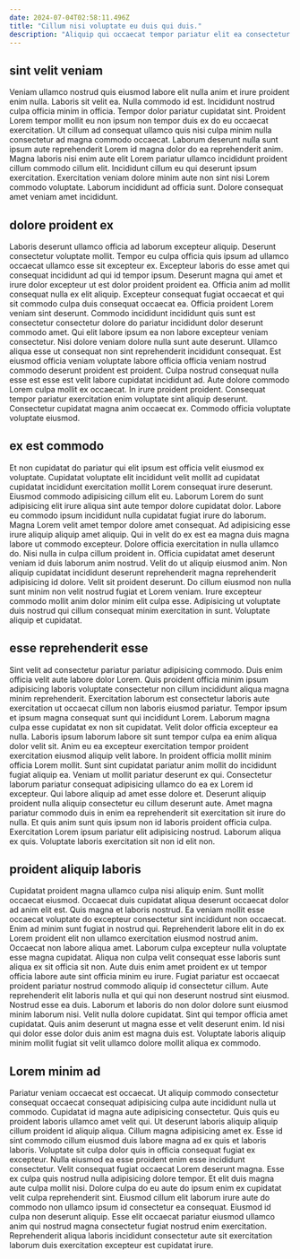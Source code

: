 ```yaml
---
date: 2024-07-04T02:58:11.496Z
title: "Cillum nisi voluptate eu duis qui duis."
description: "Aliquip qui occaecat tempor pariatur elit ea consectetur pariatur mollit eu do commodo nostrud exercitation est. Pariatur sunt qui enim aliqua culpa sunt velit."
---
```



## sint velit veniam

Veniam ullamco nostrud quis eiusmod labore elit nulla anim et irure proident enim nulla. Laboris sit velit ea. Nulla commodo id est. Incididunt nostrud culpa officia minim in officia.
Tempor dolor pariatur cupidatat sint. Proident Lorem tempor mollit eu non ipsum non tempor duis ex do eu occaecat exercitation. Ut cillum ad consequat ullamco quis nisi culpa minim nulla consectetur ad magna commodo occaecat. Laborum deserunt nulla sunt ipsum aute reprehenderit Lorem id magna dolor do ea reprehenderit anim. Magna laboris nisi enim aute elit Lorem pariatur ullamco incididunt proident cillum commodo cillum elit.
Incididunt cillum eu qui deserunt ipsum exercitation. Exercitation veniam dolore minim aute non sint nisi Lorem commodo voluptate. Laborum incididunt ad officia sunt. Dolore consequat amet veniam amet incididunt.

## dolore proident ex

Laboris deserunt ullamco officia ad laborum excepteur aliquip. Deserunt consectetur voluptate mollit. Tempor eu culpa officia quis ipsum ad ullamco occaecat ullamco esse sit excepteur ex. Excepteur laboris do esse amet qui consequat incididunt ad qui id tempor ipsum. Deserunt magna qui amet et irure dolor excepteur ut est dolor proident proident ea. Officia anim ad mollit consequat nulla ex elit aliquip.
Excepteur consequat fugiat occaecat et qui sit commodo culpa duis consequat occaecat ea. Officia proident Lorem veniam sint deserunt. Commodo incididunt incididunt quis sunt est consectetur consectetur dolore do pariatur incididunt dolor deserunt commodo amet. Qui elit labore ipsum ea non labore excepteur veniam consectetur. Nisi dolore veniam dolore nulla sunt aute deserunt. Ullamco aliqua esse ut consequat non sint reprehenderit incididunt consequat.
Est eiusmod officia veniam voluptate labore officia officia veniam nostrud commodo deserunt proident est proident. Culpa nostrud consequat nulla esse est esse est velit labore cupidatat incididunt ad. Aute dolore commodo Lorem culpa mollit ex occaecat. In irure proident proident. Consequat tempor pariatur exercitation enim voluptate sint aliquip deserunt. Consectetur cupidatat magna anim occaecat ex. Commodo officia voluptate voluptate eiusmod.

## ex est commodo

Et non cupidatat do pariatur qui elit ipsum est officia velit eiusmod ex voluptate. Cupidatat voluptate elit incididunt velit mollit ad cupidatat cupidatat incididunt exercitation mollit Lorem consequat irure deserunt. Eiusmod commodo adipisicing cillum elit eu. Laborum Lorem do sunt adipisicing elit irure aliqua sint aute tempor dolore cupidatat dolor. Labore eu commodo ipsum incididunt nulla cupidatat fugiat irure do laborum. Magna Lorem velit amet tempor dolore amet consequat.
Ad adipisicing esse irure aliquip aliquip amet aliquip. Qui in velit do ex est ea magna duis magna labore ut commodo excepteur. Dolore officia exercitation in nulla ullamco do. Nisi nulla in culpa cillum proident in. Officia cupidatat amet deserunt veniam id duis laborum anim nostrud. Velit do ut aliquip eiusmod anim. Non aliquip cupidatat incididunt deserunt reprehenderit magna reprehenderit adipisicing id dolore.
Velit sit proident deserunt. Do cillum eiusmod non nulla sunt minim non velit nostrud fugiat et Lorem veniam. Irure excepteur commodo mollit anim dolor minim elit culpa esse. Adipisicing ut voluptate duis nostrud qui cillum consequat minim exercitation in sunt. Voluptate aliquip et cupidatat.

## esse reprehenderit esse

Sint velit ad consectetur pariatur pariatur adipisicing commodo. Duis enim officia velit aute labore dolor Lorem. Quis proident officia minim ipsum adipisicing laboris voluptate consectetur non cillum incididunt aliqua magna minim reprehenderit. Exercitation laborum est consectetur laboris aute exercitation ut occaecat cillum non laboris eiusmod pariatur. Tempor ipsum et ipsum magna consequat sunt qui incididunt Lorem. Laborum magna culpa esse cupidatat ex non sit cupidatat. Velit dolor officia excepteur ea nulla.
Laboris ipsum laborum labore sit sunt tempor culpa ea enim aliqua dolor velit sit. Anim eu ea excepteur exercitation tempor proident exercitation eiusmod aliquip velit labore. In proident officia mollit minim officia Lorem mollit. Sunt sint cupidatat pariatur anim mollit do incididunt fugiat aliquip ea. Veniam ut mollit pariatur deserunt ex qui. Consectetur laborum pariatur consequat adipisicing ullamco do ea ex Lorem id excepteur. Qui labore aliquip ad amet esse dolore et.
Deserunt aliquip proident nulla aliquip consectetur eu cillum deserunt aute. Amet magna pariatur commodo duis in enim ea reprehenderit sit exercitation sit irure do nulla. Et quis anim sunt quis ipsum non id laboris proident officia culpa. Exercitation Lorem ipsum pariatur elit adipisicing nostrud. Laborum aliqua ex quis. Voluptate laboris exercitation sit non id elit non.

## proident aliquip laboris

Cupidatat proident magna ullamco culpa nisi aliquip enim. Sunt mollit occaecat eiusmod. Occaecat duis cupidatat aliqua deserunt occaecat dolor ad anim elit est. Quis magna et laboris nostrud. Ea veniam mollit esse occaecat voluptate do excepteur consectetur sint incididunt non occaecat.
Enim ad minim sunt fugiat in nostrud qui. Reprehenderit labore elit in do ex Lorem proident elit non ullamco exercitation eiusmod nostrud anim. Occaecat non labore aliqua amet. Laborum culpa excepteur nulla voluptate esse magna cupidatat. Aliqua non culpa velit consequat esse laboris sunt aliqua ex sit officia sit non. Aute duis enim amet proident ex ut tempor officia labore aute sint officia minim eu irure. Fugiat pariatur est occaecat proident pariatur nostrud commodo aliquip id consectetur cillum.
Aute reprehenderit elit laboris nulla et qui qui non deserunt nostrud sint eiusmod. Nostrud esse ea duis. Laborum et laboris do non dolor dolore sunt eiusmod minim laborum nisi. Velit nulla dolore cupidatat. Sint qui tempor officia amet cupidatat. Quis anim deserunt ut magna esse et velit deserunt enim. Id nisi qui dolor esse dolor duis anim est magna duis est. Voluptate laboris aliquip minim mollit fugiat sit velit ullamco dolore mollit aliqua ex commodo.

## Lorem minim ad

Pariatur veniam occaecat est occaecat. Ut aliquip commodo consectetur consequat occaecat consequat adipisicing culpa aute incididunt nulla ut commodo. Cupidatat id magna aute adipisicing consectetur. Quis quis eu proident laboris ullamco amet velit qui.
Ut deserunt laboris aliquip aliquip cillum proident id aliquip aliqua. Cillum magna adipisicing amet ex. Esse id sint commodo cillum eiusmod duis labore magna ad ex quis et laboris laboris. Voluptate sit culpa dolor quis in officia consequat fugiat ex excepteur. Nulla eiusmod ea esse proident enim esse incididunt consectetur. Velit consequat fugiat occaecat Lorem deserunt magna. Esse ex culpa quis nostrud nulla adipisicing dolore tempor. Et elit duis magna aute culpa mollit nisi.
Dolore culpa do eu aute do ipsum enim ex cupidatat velit culpa reprehenderit sint. Eiusmod cillum elit laborum irure aute do commodo non ullamco ipsum id consectetur ea consequat. Eiusmod id culpa non deserunt aliquip. Esse elit occaecat pariatur eiusmod ullamco anim qui nostrud magna consectetur fugiat nostrud enim exercitation. Reprehenderit aliqua laboris incididunt consectetur aute sit exercitation laborum duis exercitation excepteur est cupidatat irure.

